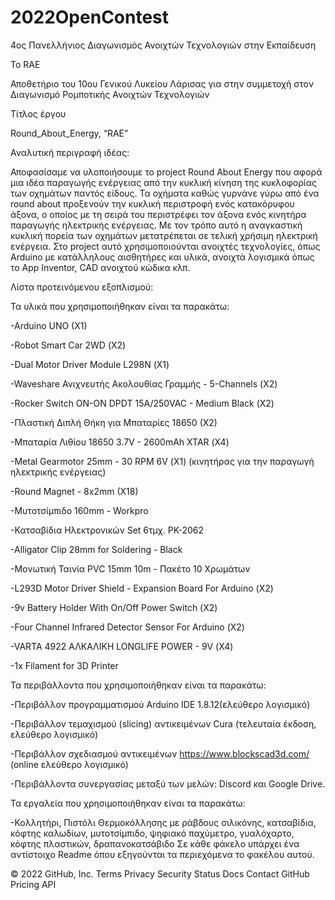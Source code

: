 # 2022OpenContest
4ος Πανελλήνιος Διαγωνισμός Ανοιχτών Τεχνολογιών στην Εκπαίδευση

To RAE

Αποθετήριο του 10ου Γενικού Λυκείου Λάρισας για στην συμμετοχή στον Διαγωνισμό Ρομποτικής Ανοιχτών Τεχνολογιών

Τίτλος έργου

Round_About_Energy, “RAE”

Αναλυτική περιγραφή ιδέας:

Αποφασίσαμε να υλοποιήσουμε το project Round About Energy που αφορά μια ιδέα παραγωγής ενέργειας από την κυκλική κίνηση της κυκλοφορίας των οχημάτων παντός είδους. Τα οχήματα καθώς γυρνάνε γύρω από ένα round about προξενούν την κυκλική περιστροφή ενός κατακόρυφου άξονα, ο οποίος με τη σειρά του περιστρέφει τον άξονα ενός κινητήρα παραγωγής ηλεκτρικής ενέργειας. Με τον τρόπο αυτό η αναγκαστική κυκλική πορεία των οχημάτων μετατρέπεται σε τελική χρήσιμη ηλεκτρική ενέργεια. Στο project αυτό χρησιμοποιούνται ανοιχτές τεχνολογίες, όπως Arduino με κατάλληλους αισθητήρες και υλικά, ανοιχτά λογισμικά όπως το App Inventor, CAD ανοιχτού κώδικα κλπ.

Λίστα προτεινόμενου εξοπλισμού:

Τα υλικά που χρησιμοποιήθηκαν είναι τα παρακάτω:

-Arduino UNO (X1)

-Robot Smart Car 2WD (Χ2)

-Dual Motor Driver Module L298N (Χ1)

-Waveshare Ανιχνευτής Ακολουθίας Γραμμής - 5-Channels (Χ2)

-Rocker Switch ON-ON DPDT 15A/250VAC - Medium Black (Χ2)

-Πλαστική Διπλή Θήκη για Μπαταρίες 18650 (Χ2)

-Μπαταρία Λιθίου 18650 3.7V - 2600mAh XTAR (Χ4)

-Metal Gearmotor 25mm - 30 RPM 6V (Χ1) (κινητήρας για την παραγωγή ηλεκτρικής ενέργειας)

-Round Magnet - 8x2mm (X18)

-Μυτοτσίμπιδο 160mm - Workpro

-Κατσαβίδια Ηλεκτρονικών Set 6τμχ. PK-2062

-Alligator Clip 28mm for Soldering - Black

-Μονωτική Ταινία PVC 15mm 10m - Πακέτο 10 Χρωμάτων

-L293D Motor Driver Shield - Expansion Board For Arduino (Χ2)

-9v Battery Holder With On/Off Power Switch (Χ2)

-Four Channel Infrared Detector Sensor For Arduino (Χ2)

-VARTA 4922 ΑΛΚΑΛΙΚΗ LONGLIFE POWER - 9V (Χ4)

-1x Filament for 3D Printer
 
Τα περιβάλλοντα που χρησιμοποιήθηκαν είναι τα παρακάτω:

-Περιβάλλον προγραμματισμού Arduino IDE 1.8.12(ελεύθερο λογισμικό)

-Περιβάλλον τεμαχισμού (slicing) αντικειμένων Cura (τελευταία έκδοση, ελεύθερο λογισμικό)

-Περιβάλλον σχεδιασμού αντικειμένων https://www.blockscad3d.com/ (online ελεύθερο λογισμικό)

-Περιβάλλοντα συνεργασίας μεταξύ των μελών: Discord και Google Drive.

Τα εργαλεία που χρησιμοποιήθηκαν είναι τα παρακάτω:

-Κολλητήρι, Πιστόλι Θερμοκόλλησης με ράβδους σιλικόνης, κατσαβίδια, κόφτης καλωδίων, μυτοτσίμπιδο, ψηφιακό παχύμετρο, γυαλόχαρτο, κόφτης πλαστικών, δραπανοκατσάβιδο
Σε κάθε φάκελο υπάρχει ένα αντίστοιχο Readme όπου εξηγούνται τα περιεχόμενα το φακέλου αυτού.

© 2022 GitHub, Inc.
Terms
Privacy
Security
Status
Docs
Contact GitHub
Pricing
API
